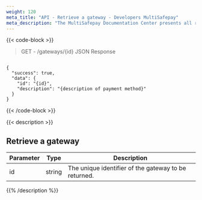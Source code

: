 ```yaml
---
weight: 120
meta_title: "API - Retrieve a gateway - Developers MultiSafepay"
meta_description: "The MultiSafepay Documentation Center presents all relevant information about our Plugins and API. You can also find support pages for Payment Methods, Tools and General Questions as well as the contact details of our Support and Integration Teams."
---
```

{{< code-block >}}
> GET - /gateways/{id}
> JSON Response

```shell

{
  "success": true,
  "data": {
    "id": "{id}",
    "description": "{description of payment method}"
  }
}

```
{{< /code-block >}}

{{< description >}}
## Retrieve a gateway
| Parameter           | Type   | Description                                                                                             |
|---------------------|--------|---------------------------------------------------------------------------------------------------------|
| id                  | string | The unique identifier of the gateway to be returned.                                                    |

{{% /description %}}